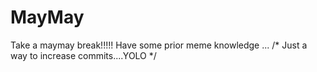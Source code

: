 # MayMay

Take a maymay break!!!!! 
Have some prior meme knowledge ...
/* Just a way to increase commits....YOLO */
